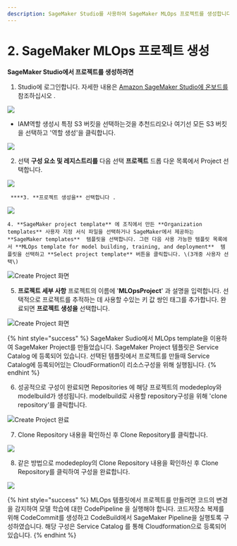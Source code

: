 ```yaml
---
description: SageMaker Studio를 사용하여 SageMaker MLOps 프로젝트를 생성합니다.
---
```


# 2. SageMaker MLOps 프로젝트 생성

 **SageMaker Studio에서 프로젝트를 생성하려면**

1. Studio에 로그인합니다. 자세한 내용은 [Amazon SageMaker Studio에 온보드를](https://docs.aws.amazon.com/sagemaker/latest/dg/gs-studio-onboard.html) 참조하십시오 .

![](.gitbook/assets/image%20%2814%29.png)

* IAM역할 생성시 특정 S3 버킷을 선택하는것을 추천드리오나 여기선 모든 S3 버킷을 선택하고 '역할 생성'을 클릭합니다. 

![](.gitbook/assets/image%20%284%29.png)

2. 선택 **구성 요소 및 레지스트리를** 다음 선택 **프로젝트** 드롭 다운 목록에서 Project 선택합니다.

![](.gitbook/assets/screen-shot-2021-04-01-at-3.32.22-pm.png)

     ****3. **프로젝트 생성을** 선택합니다 .

![](.gitbook/assets/screen-shot-2021-04-01-at-3.35.29-pm.png)

    4. **SageMaker project template** 에 조직에서 만든 **Organization templates** 사용자 지정 서식 파일을 선택하거나 SageMaker에서 제공하는 **SageMaker templates**  템플릿을 선택합니다. 그런 다음 사용 가능한 템플릿 목록에서 **MLOps template for model building, training, and deployment**  템플릿을 선택하고 **Select project template** 버튼을 클릭합니다. \(3개중 사용자 선택\)

![Create Project &#xD654;&#xBA74;](.gitbook/assets/screen-shot-2021-04-01-at-3.44.06-pm.png)

   5. **프로젝트 세부 사항** 프로젝트의 이름에 '**MLOpsProject**' 과 설명을 입력합니다. 선택적으로 프로젝트를 추적하는 데 사용할 수있는 키 값 쌍인 태그를 추가합니다. 완료되면 **프로젝트 생성을** 선택합니다. 

![Create Project &#xD654;&#xBA74;](.gitbook/assets/screen-shot-2021-04-01-at-3.50.02-pm.png)

{% hint style="success" %}
SageMaker Sudio에서 MLOps template을 이용하여 SageMaker Project를 만들었습니다. SageMaker Project 템플릿은 Service Catalog 에 등록되어 있습니다. 선택된 템플릿에서 프로젝트를 만들때 Service Catalog에 등록되어있는 CloudFormation이 리소스구성을 위해 실행됩니다.
{% endhint %}

   6. 성공적으로 구성이 완료되면 Repositories 에 해당 프로젝트의 modedeploy와 modelbuild가 생성됩니다. modelbuild로 사용할 repository구성을 위해 'clone repository'를 클릭합니다.

![Create Project &#xC644;&#xB8CC;](.gitbook/assets/screen-shot-2021-04-01-at-4.03.40-pm.png)

   7. Clone Repository 내용을 확인하신 후 Clone Repository를 클릭합니다.

![](.gitbook/assets/screen-shot-2021-04-01-at-4.11.19-pm.png)

   8. 같은 방법으로 modedeploy의 Clone Repository 내용을 확인하신 후 Clone Repository를 클릭하여 구성을 완료합니다.

![](.gitbook/assets/screen-shot-2021-04-01-at-4.15.31-pm.png)

{% hint style="success" %}
MLOps 템플릿에서 프로젝트를 만들려면 코드의 변경을 감지하여 모델 학습에 대한 CodePipeline 을 실행해야 합니다. 코드저장소 복제를 위해 CodeCommit를 생성하고 CodeBuild에서 SageMaker Pipeline을 실행토록 구성하였습니다. 해당 구성은 Service Catalog 를 통해 Cloudformation으로 등록되어 있습니다. 
{% endhint %}

